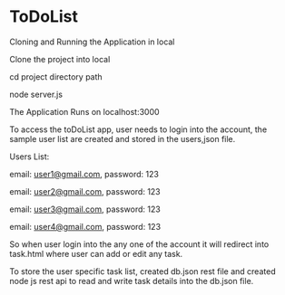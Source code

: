 # ToDoList

Cloning and Running the Application in local

Clone the project into local

cd project directory path

node server.js

The Application Runs on localhost:3000

To access the toDoList app, user needs to login into the account, the sample user list are created and stored in the users,json file.

Users List: 

email: user1@gmail.com, password: 123 

email: user2@gmail.com, password: 123 

email: user3@gmail.com, password: 123 

email: user4@gmail.com, password: 123 

So when user login into the any one of the account it will redirect into task.html where user can add or edit any task.

To store the user specific task list, created db.json rest file and created node js rest api to read and write task details into the db.json file.
